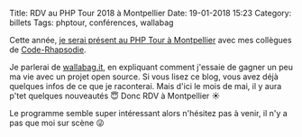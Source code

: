 Title: RDV au PHP Tour 2018 à Montpellier
Date: 19-01-2018 15:23
Category: billets
Tags: phptour, conférences, wallabag

Cette année, [je serai présent au PHP Tour à Montpellier](https://event.afup.org/phptourmontpellier2018/programme/) avec mes collègues de [Code-Rhapsodie](https://www.code-rhapsodie.fr/).

Je parlerai de [wallabag.it](https://wallabag.it/fr), en expliquant comment j'essaie de gagner un peu ma vie avec un projet open source. Si vous lisez ce blog, vous avez déjà quelques infos de ce que je raconterai. Mais d'ici le mois de mai, il y aura p'tet quelques nouveautés 😇 Donc RDV à Montpellier ☀️

Le programme semble super intéressant alors n'hésitez pas à venir, il n'y a pas que moi sur scène 😜
